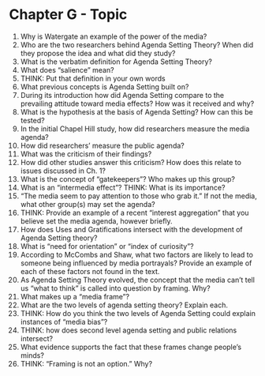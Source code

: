 # Chapter G - Topic
1.	Why is Watergate an example of the power of the media?
2.	Who are the two researchers behind Agenda Setting Theory? When did they propose the idea and what did they study?
3.	What is the verbatim definition for Agenda Setting Theory?
4.	What does “salience” mean?
5.	THINK: Put that definition in your own words
6.	What previous concepts is Agenda Setting built on?
7.	During its introduction how did Agenda Setting compare to the prevailing attitude toward media effects? How was it received and why?
8.	What is the hypothesis at the basis of Agenda Setting? How can this be tested?
9.	In the initial Chapel Hill study, how did researchers measure the media agenda?
10.	How did researchers’ measure the public agenda?
11.	What was the criticism of their findings?
12.	How did other studies answer this criticism? How does this relate to issues discussed in Ch. 1?
13.	What is the concept of “gatekeepers”? Who makes up this group?
14.	What is an “intermedia effect”? THINK: What is its importance?
15.	 “The media seem to pay attention to those who grab it.” If not the media, what other group(s) may set the agenda?
16.	THINK: Provide an example of a recent “interest aggregation” that you believe set the media agenda, however briefly.
17.	How does Uses and Gratifications intersect with the development of Agenda Setting theory?
18.	What is “need for orientation” or “index of curiosity”?
19.	According to McCombs and Shaw, what two factors are likely to lead to someone being influenced by media portrayals? Provide an example of each of these factors not found in the text. 
20.	As Agenda Setting Theory evolved, the concept that the media can’t tell us “what to think” is called into question by framing. Why?
21.	What makes up a “media frame”?
22.	What are the two levels of agenda setting theory? Explain each.
23.	THINK: How do you think the two levels of Agenda Setting could explain instances of “media bias”?
24.	THINK: how does second level agenda setting and public relations intersect?
25.	What evidence supports the fact that these frames change people’s minds?
26.	THINK: “Framing is not an option.” Why?
